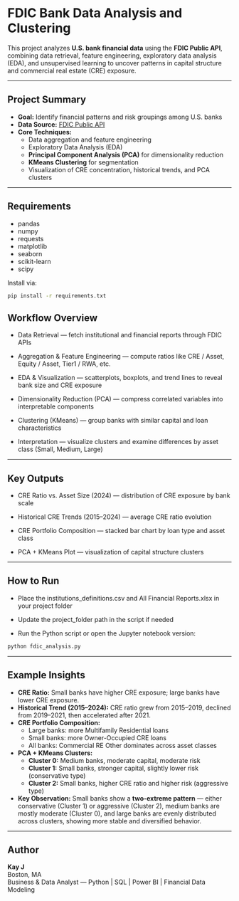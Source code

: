 # FDIC Bank Data Analysis and Clustering

This project analyzes **U.S. bank financial data** using the **FDIC Public API**, combining data retrieval, feature engineering, exploratory data analysis (EDA), and unsupervised learning to uncover patterns in capital structure and commercial real estate (CRE) exposure.

---

## Project Summary
- **Goal:** Identify financial patterns and risk groupings among U.S. banks  
- **Data Source:** [FDIC Public API](https://banks.data.fdic.gov/docs/)  
- **Core Techniques:**  
  - Data aggregation and feature engineering  
  - Exploratory Data Analysis (EDA)  
  - **Principal Component Analysis (PCA)** for dimensionality reduction  
  - **KMeans Clustering** for segmentation  
  - Visualization of CRE concentration, historical trends, and PCA clusters  

---

## Requirements

- pandas
- numpy
- requests
- matplotlib
- seaborn
- scikit-learn
- scipy

Install via:
```bash
pip install -r requirements.txt
```
## Workflow Overview

- Data Retrieval — fetch institutional and financial reports through FDIC APIs

- Aggregation & Feature Engineering — compute ratios like CRE / Asset, Equity / Asset, Tier1 / RWA, etc.

- EDA & Visualization — scatterplots, boxplots, and trend lines to reveal bank size and CRE exposure

- Dimensionality Reduction (PCA) — compress correlated variables into interpretable components

- Clustering (KMeans) — group banks with similar capital and loan characteristics

- Interpretation — visualize clusters and examine differences by asset class (Small, Medium, Large)

---

## Key Outputs

- CRE Ratio vs. Asset Size (2024) — distribution of CRE exposure by bank scale

- Historical CRE Trends (2015–2024) — average CRE ratio evolution

- CRE Portfolio Composition — stacked bar chart by loan type and asset class

- PCA + KMeans Plot — visualization of capital structure clusters

---

## How to Run

- Place the institutions_definitions.csv and All Financial Reports.xlsx in your project folder

- Update the project_folder path in the script if needed

- Run the Python script or open the Jupyter notebook version:

```bash
python fdic_analysis.py
```

---

## Example Insights

- **CRE Ratio:** Small banks have higher CRE exposure; large banks have lower CRE exposure.  
- **Historical Trend (2015–2024):** CRE ratio grew from 2015–2019, declined from 2019–2021, then accelerated after 2021.  
- **CRE Portfolio Composition:**  
  - Large banks: more Multifamily Residential loans  
  - Small banks: more Owner-Occupied CRE loans  
  - All banks: Commercial RE Other dominates across asset classes  
- **PCA + KMeans Clusters:**  
  - **Cluster 0:** Medium banks, moderate capital, moderate risk  
  - **Cluster 1:** Small banks, stronger capital, slightly lower risk (conservative type)  
  - **Cluster 2:** Small banks, higher CRE ratio and higher risk (aggressive type)  
- **Key Observation:** Small banks show a **two-extreme pattern** — either conservative (Cluster 1) or aggressive (Cluster 2), medium banks are mostly moderate (Cluster 0), and large banks are evenly distributed across clusters, showing more stable and diversified behavior.


---

## Author

**Kay J**  
Boston, MA  
Business & Data Analyst — Python | SQL | Power BI | Financial Data Modeling


